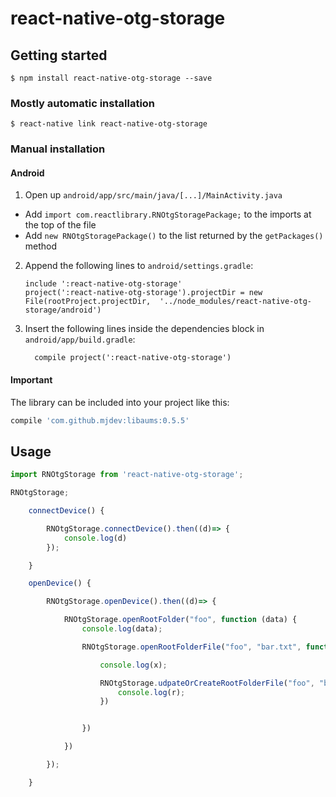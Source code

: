 
# react-native-otg-storage

## Getting started

`$ npm install react-native-otg-storage --save`

### Mostly automatic installation

`$ react-native link react-native-otg-storage`

### Manual installation


#### Android

1. Open up `android/app/src/main/java/[...]/MainActivity.java`
  - Add `import com.reactlibrary.RNOtgStoragePackage;` to the imports at the top of the file
  - Add `new RNOtgStoragePackage()` to the list returned by the `getPackages()` method
2. Append the following lines to `android/settings.gradle`:
  	```
  	include ':react-native-otg-storage'
  	project(':react-native-otg-storage').projectDir = new File(rootProject.projectDir, 	'../node_modules/react-native-otg-storage/android')
  	```
3. Insert the following lines inside the dependencies block in `android/app/build.gradle`:
  	```
      compile project(':react-native-otg-storage')
  	```


#### Important 
The library can be included into your project like this:

```ruby
compile 'com.github.mjdev:libaums:0.5.5'
```


## Usage
```javascript
import RNOtgStorage from 'react-native-otg-storage';

RNOtgStorage;

	connectDevice() {

		RNOtgStorage.connectDevice().then((d)=> {
			console.log(d)
		});

	}

	openDevice() {

		RNOtgStorage.openDevice().then((d)=> {

			RNOtgStorage.openRootFolder("foo", function (data) {
				console.log(data);

				RNOtgStorage.openRootFolderFile("foo", "bar.txt", function (x) {

					console.log(x);

					RNOtgStorage.udpateOrCreateRootFolderFile("foo", "barsdf.txt", "sadf asdf jasdfk asf" , function (r) {
						console.log(r);
					})


				})

			})

		});

	}


```
  